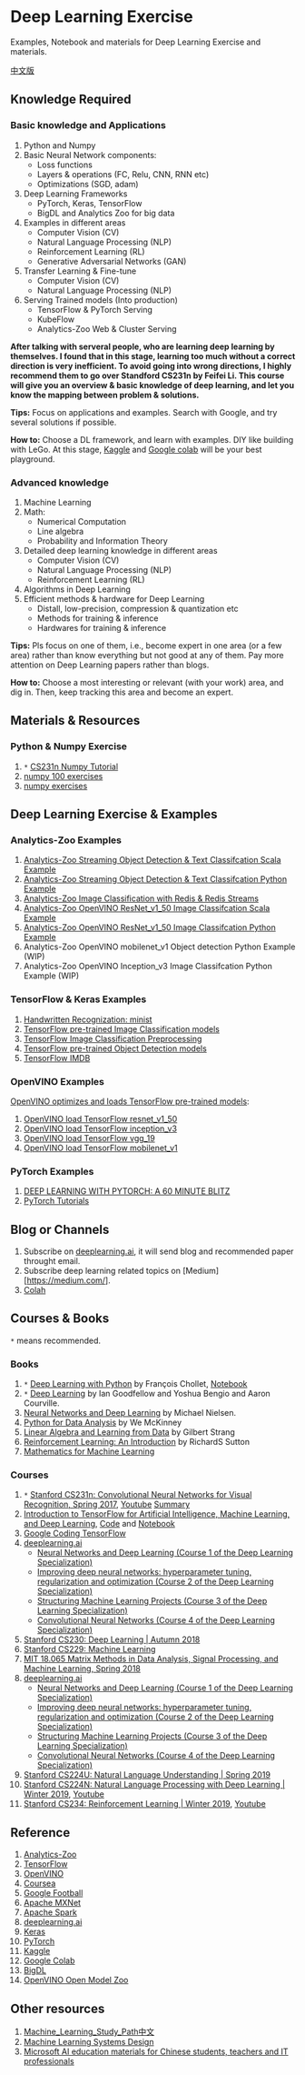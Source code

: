 # Deep Learning Exercise

Examples, Notebook and materials for Deep Learning Exercise and materials.

[中文版](README_CH.md)

## Knowledge Required

### Basic knowledge and Applications

1. Python and Numpy
2. Basic Neural Network components:
    - Loss functions
    - Layers & operations (FC, Relu, CNN, RNN etc)
    - Optimizations (SGD, adam)
3. Deep Learning Frameworks
    - PyTorch, Keras, TensorFlow
    - BigDL and Analytics Zoo for big data
4. Examples in different areas
    - Computer Vision (CV)
    - Natural Language Processing (NLP)
    - Reinforcement Learning (RL)
    - Generative Adversarial Networks (GAN)
5. Transfer Learning & Fine-tune
    - Computer Vision (CV)
    - Natural Language Processing (NLP)
6. Serving Trained models (Into production)
    - TensorFlow & PyTorch Serving
    - KubeFlow
    - Analytics-Zoo Web & Cluster Serving

**After talking with serveral people, who are learning deep learning by themselves. I found that in this stage, learning too much without a correct direction is very inefficient. To avoid going into wrong directions, I highly recommend them to go over Standford CS231n by Feifei Li. This course will give you an overview & basic knowledge of deep learning, and let you know the mapping between problem & solutions.**

**Tips:** Focus on applications and examples. Search with Google, and try several solutions if possible.

**How to:** Choose a DL framework, and learn with examples. DIY like building with LeGo. At this stage, [Kaggle](https://www.kaggle.com/) and [Google colab](https://colab.research.google.com/) will be your best playground.

### Advanced knowledge

1. Machine Learning
2. Math:
    - Numerical Computation
    - Line algebra
    - Probability and Information Theory
3. Detailed deep learning knowledge in different areas
    - Computer Vision (CV)
    - Natural Language Processing (NLP)
    - Reinforcement Learning (RL)
4. Algorithms in Deep Learning
5. Efficient methods & hardware for Deep Learning
    - Distall, low-precision, compression & quantization etc
    - Methods for training & inference
    - Hardwares for training & inference

**Tips:** Pls focus on one of them, i.e., become expert in one area (or a few area) rather than know everything but not good at any of them. Pay more attention on Deep Learning papers rather than blogs.

**How to:** Choose a most interesting or relevant (with your work) area, and dig in. Then, keep tracking this area and become an expert.

## Materials & Resources

### Python & Numpy Exercise

1. `*` [CS231n Numpy Tutorial](http://cs231n.github.io/python-numpy-tutorial/)
2. [numpy 100 exercises](https://github.com/rougier/numpy-100)
3. [numpy exercises](https://github.com/Kyubyong/numpy_exercises)

## Deep Learning Exercise & Examples

### Analytics-Zoo Examples

1. [Analytics-Zoo Streaming Object Detection & Text Classifcation Scala Example](https://github.com/intel-analytics/analytics-zoo/tree/master/zoo/src/main/scala/com/intel/analytics/zoo/examples/streaming)
2. [Analytics-Zoo Streaming Object Detection & Text Classifcation Python Example](https://github.com/intel-analytics/analytics-zoo/tree/master/pyzoo/zoo/examples/streaming)
3. [Analytics-Zoo Image Classification with Redis & Redis Streams](https://github.com/qiyuangong/image_classification_redis)
4. [Analytics-Zoo OpenVINO ResNet_v1_50 Image Classifcation Scala Example](https://github.com/intel-analytics/analytics-zoo/tree/master/zoo/src/main/scala/com/intel/analytics/zoo/examples/vnni/openvino)
5. [Analytics-Zoo OpenVINO ResNet_v1_50 Image Classifcation Python Example](https://github.com/intel-analytics/analytics-zoo/tree/master/pyzoo/zoo/examples/vnni/openvino)
6. Analytics-Zoo OpenVINO mobilenet_v1 Object detection Python Example (WIP)
7. Analytics-Zoo OpenVINO Inception_v3 Image Classifcation Python Example (WIP)

### TensorFlow & Keras Examples

1. [Handwritten Recognization: minist](https://github.com/qiyuangong/Deep_Learning_Exercise/tree/master/jupyter_notebook/tensorflow/image_classification/mnist)
2. [TensorFlow pre-trained Image Classification models](https://github.com/tensorflow/models/tree/master/research/slim)
3. [TensorFlow Image Classification Preprocessing](https://github.com/tensorflow/models/blob/master/research/slim/preprocessing/preprocessing_factory.py#L47)
4. [TensorFlow pre-trained Object Detection models](https://github.com/tensorflow/models/tree/master/research/object_detection)
5. [TensorFlow IMDB](https://github.com/qiyuangong/Deep_Learning_Exercise/blob/master/jupyter_notebook/tensorflow/tutorials/imdb.ipynb)

### OpenVINO Examples

[OpenVINO optimizes and loads TensorFlow pre-trained models](https://docs.openvinotoolkit.org/latest/_docs_MO_DG_prepare_model_convert_model_Convert_Model_From_TensorFlow.html):

1. [OpenVINO load TensorFlow resnet_v1_50](https://github.com/qiyuangong/Deep_Learning_Exercise/blob/master/document/OpenVINO%20Resnet_v1_50.md)
2. [OpenVINO load TensorFlow inception_v3](https://github.com/qiyuangong/Deep_Learning_Exercise/blob/master/document/OpenVINO%20Inception_v3.md)
3. [OpenVINO load TensorFlow vgg_19](https://github.com/qiyuangong/Deep_Learning_Exercise/blob/master/document/OpenVINO%20VGG_19.md)
4. [OpenVINO load TensorFlow mobilenet_v1](https://github.com/qiyuangong/Deep_Learning_Exercise/blob/master/document/OpenVINO%20Mobilenet_v1_224.md)

### PyTorch Examples

1. [DEEP LEARNING WITH PYTORCH: A 60 MINUTE BLITZ](https://pytorch.org/tutorials/beginner/deep_learning_60min_blitz.html)
2. [PyTorch Tutorials](https://github.com/pytorch/tutorials/tree/master/beginner_source)

## Blog or Channels

1. Subscribe on [deeplearning.ai](https://www.deeplearning.ai/), it will send blog and recommended paper throught email.
2. Subscribe deep learning related topics on [Medium][https://medium.com/].
3. [Colah](https://colah.github.io/)

## Courses & Books

`*` means recommended.

### Books

1. `*` [Deep Learning with Python](https://github.com/fchollet/deep-learning-with-python-notebooks) by François Chollet, [Notebook](https://github.com/qiyuangong/Deep_Learning_Exercise/tree/master/jupyter_notebook/tensorflow/deep-learning-with-python-notebooks)
2. `*` [Deep Learning](https://www.deeplearningbook.org/) by Ian Goodfellow and Yoshua Bengio and Aaron Courville.
3. [Neural Networks and Deep Learning](http://neuralnetworksanddeeplearning.com/) by Michael Nielsen.
4. [Python for Data Analysis](https://www.oreilly.com/library/view/python-for-data/9781491957653/) by We McKinney
5. [Linear Algebra and Learning from Data](https://math.mit.edu/~gs/learningfromdata/) by Gilbert Strang
6. [Reinforcement Learning: An Introduction](http://incompleteideas.net/book/the-book-2nd.html) by RichardS Sutton
7. [Mathematics for Machine Learning](https://mml-book.github.io/)

### Courses

1. `*` [Stanford CS231n: Convolutional Neural Networks for Visual Recognition, Spring 2017](http://cs231n.stanford.edu/syllabus.html), [Youtube](https://www.youtube.com/watch?v=vT1JzLTH4G4&list=PLC1qU-LWwrF64f4QKQT-Vg5Wr4qEE1Zxk) [Summary](https://github.com/mbadry1/CS231n-2017-Summary)
2. [Introduction to TensorFlow for Artificial Intelligence, Machine Learning, and Deep Learning](https://www.coursera.org/learn/introduction-tensorflow), [Code](https://github.com/qiyuangong/Deep_Learning_Exercise/tree/master/python/tensorflow/introduction-tensorflow) and [Notebook](https://github.com/qiyuangong/Deep_Learning_Exercise/tree/master/jupyter_notebook/tensorflow/introduction-tensorflow)
3. [Google Coding TensorFlow](https://www.youtube.com/playlist?list=PLQY2H8rRoyvwLbzbnKJ59NkZvQAW9wLbx)
4. [deeplearning.ai](https://www.deeplearning.ai/)
    - [Neural Networks and Deep Learning (Course 1 of the Deep Learning Specialization)](https://www.youtube.com/playlist?list=PLkDaE6sCZn6Ec-XTbcX1uRg2_u4xOEky0)
    - [Improving deep neural networks: hyperparameter tuning, regularization and optimization (Course 2 of the Deep Learning Specialization)](https://www.youtube.com/playlist?list=PLkDaE6sCZn6Hn0vK8co82zjQtt3T2Nkqc)
    - [Structuring Machine Learning Projects (Course 3 of the Deep Learning Specialization)](https://www.youtube.com/watch?v=dFX8k1kXhOw&list=PLkDaE6sCZn6E7jZ9sN_xHwSHOdjUxUW_b)
    - [Convolutional Neural Networks (Course 4 of the Deep Learning Specialization)](https://www.youtube.com/playlist?list=PLkDaE6sCZn6Gl29AoE31iwdVwSG-KnDzF)
5. [Stanford CS230: Deep Learning | Autumn 2018](https://www.youtube.com/watch?v=PySo_6S4ZAg&list=PLoROMvodv4rOABXSygHTsbvUz4G_YQhOb)
6. [Stanford CS229: Machine Learning](https://www.youtube.com/watch?v=UzxYlbK2c7E&list=PLEBC422EC5973B4D8)
7. [MIT 18.065 Matrix Methods in Data Analysis, Signal Processing, and Machine Learning, Spring 2018](https://www.youtube.com/watch?v=Cx5Z-OslNWE&list=PLUl4u3cNGP63oMNUHXqIUcrkS2PivhN3k)
8. [deeplearning.ai](https://www.deeplearning.ai/)
    - [Neural Networks and Deep Learning (Course 1 of the Deep Learning Specialization)](https://www.youtube.com/playlist?list=PLkDaE6sCZn6Ec-XTbcX1uRg2_u4xOEky0)
    - [Improving deep neural networks: hyperparameter tuning, regularization and optimization (Course 2 of the Deep Learning Specialization)](https://www.youtube.com/playlist?list=PLkDaE6sCZn6Hn0vK8co82zjQtt3T2Nkqc)
    - [Structuring Machine Learning Projects (Course 3 of the Deep Learning Specialization)](https://www.youtube.com/watch?v=dFX8k1kXhOw&list=PLkDaE6sCZn6E7jZ9sN_xHwSHOdjUxUW_b)
    - [Convolutional Neural Networks (Course 4 of the Deep Learning Specialization)](https://www.youtube.com/playlist?list=PLkDaE6sCZn6Gl29AoE31iwdVwSG-KnDzF)
9. [Stanford CS224U: Natural Language Understanding | Spring 2019](https://www.youtube.com/watch?v=tZ_Jrc_nRJY&list=PLoROMvodv4rObpMCir6rNNUlFAn56Js20)
10. [Stanford CS224N: Natural Language Processing with Deep Learning | Winter 2019](http://web.stanford.edu/class/cs224n/index.html), [Youtube](https://www.youtube.com/watch?v=8rXD5-xhemo&list=PLoROMvodv4rOhcuXMZkNm7j3fVwBBY42z)
11. [Stanford CS234: Reinforcement Learning | Winter 2019](http://web.stanford.edu/class/cs234/index.html), [Youtube](https://www.youtube.com/watch?v=FgzM3zpZ55o&list=PLoROMvodv4rOSOPzutgyCTapiGlY2Nd8u)

## Reference

1. [Analytics-Zoo](https://github.com/intel-analytics/analytics-zoo)
2. [TensorFlow](https://www.tensorflow.org/)
3. [OpenVINO](https://software.intel.com/en-us/openvino-toolkit)
4. [Coursea](https://www.coursera.org)
5. [Google Football](https://github.com/google-research/football)
6. [Apache MXNet](https://mxnet.apache.org/)
7. [Apache Spark](https://spark.apache.org/)
8. [deeplearning.ai](https://www.deeplearning.ai/)
9. [Keras](https://keras.io/)
10. [PyTorch](https://pytorch.org/)
11. [Kaggle](https://www.kaggle.com/)
12. [Google Colab](https://colab.research.google.com/)
13. [BigDL](https://github.com/intel-analytics/BigDL)
14. [OpenVINO Open Model Zoo](https://github.com/opencv/open_model_zoo)

## Other resources

1. [Machine_Learning_Study_Path中文](https://github.com/linxid/Machine_Learning_Study_Path)
2. [Machine Learning Systems Design](https://github.com/chiphuyen/machine-learning-systems-design)
3. [Microsoft AI education materials for Chinese students, teachers and IT professionals](https://github.com/microsoft/ai-edu)
